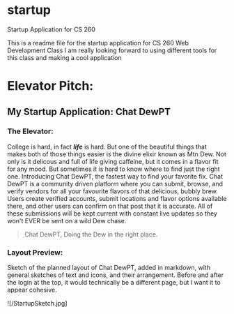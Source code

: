 # startup
Startup Application for CS 260

This is a readme file for the startup application for CS 260 Web Development Class
I am really looking forward to using different tools for this class and making a cool application


# Elevator Pitch:
## My Startup Application: Chat DewPT
### The Elevator:
College is hard, in fact **_life_** is hard. But one of the beautiful things that makes 
both of those things easier is the divine elixir known as Mtn Dew. Not only is it 
delicous and full of life giving caffeine, but it comes in a flavor fit for any mood. 
But sometimes it is hard to know where to find just the right one. Introducing 
Chat DewPT, the fastest way to find your favorite fix. Chat DewPT is a community driven 
platform where you can submit, browse, and verify vendors for all your favourite 
flavors of that delicious, bubbly brew. Users create verified accounts, submit locations 
and flavor options available there, and other users can confirm on that post that it is 
accurate. All of these submissions will be kept 
current with constant live updates so they won't EVER be sent on a wild Dew chase.

> Chat DewPT, Doing the Dew in the right place.

### Layout Preview:
Sketch of the planned layout of Chat DewPT, added in markdown, with general sketches of 
text and icons, and their arrangement. Before and after the login at the top, it would technically be a different page, but I want it to appear cohesive.

![/StartupSketch.jpg]





